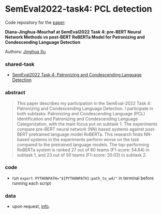 # SemEval2022-task4: PCL detection

Code repository for the [paper](): 

__Diana-Jinghua-Mourhaf at SemEval2022 Task 4: pre-BERT Neural Network Methods vs post-BERT RoBERTa Model for Patronizing and Condescending Language Detection__


Authors: [Jinghua Xu](https://jinhxu.github.io/)

### shared-task

* [SemEval2022 Task 4: Patronizing and Condescending Language Detection](https://sites.google.com/view/pcl-detection-semeval2022/)

### abstract

> This paper describes my participation in the SemEval-2022 Task 4: Patronizing and Condescending Language Detection. I participate in both subtasks: Patronizing and Condescending Language (PCL) Identification and Patronizing and Condescending Language Categorization, with the main focus put on subtask 1. The experiments compare pre-BERT neural network (NN) based systems against post-BERT pretrained language model RoBERTa. This research finds NN-based systems in the experiments perform worse on the task compared to the pretrained language models. The top-performing RoBERTa system is ranked 27 out of 80 teams (F1-score: 54.64) in subtask 1, and 23 out of 50 teams (F1-score: 30.03) in subtask 2.

### code

* run `export PYTHONPATH="${PYTHONPATH}:path_to_wd/"` in terminal before running each script

### data

* upon request, [info](https://github.com/Perez-AlmendrosC/dontpatronizeme).
